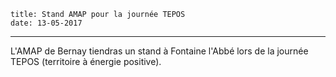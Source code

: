     title: Stand AMAP pour la journée TEPOS
    date: 13-05-2017
---

L'AMAP de Bernay tiendras un stand à Fontaine l'Abbé lors de la journée TEPOS (territoire à énergie positive).

